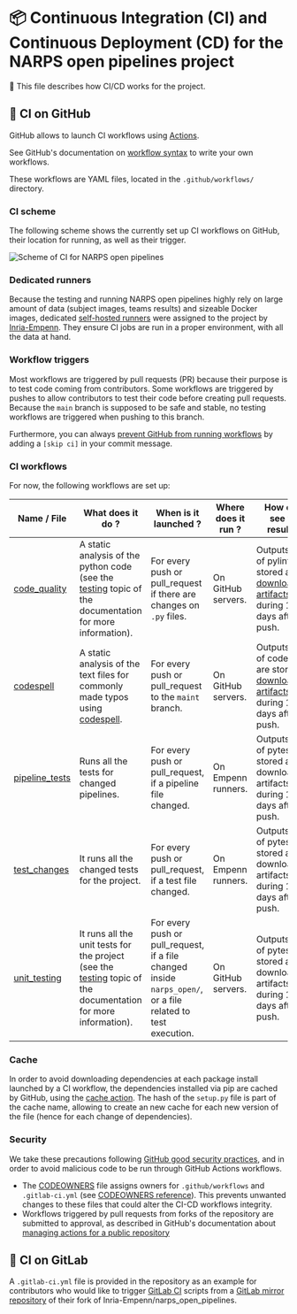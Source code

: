 # :package: Continuous Integration (CI) and Continuous Deployment (CD) for the NARPS open pipelines project

:mega: This file describes how CI/CD works for the project.

## :octopus: CI on GitHub

GitHub allows to launch CI workflows using [Actions](https://docs.github.com/en/actions).

See GitHub's documentation on [workflow syntax](https://docs.github.com/en/actions/using-workflows/workflow-syntax-for-github-actions) to write your own workflows.

These workflows are YAML files, located in the `.github/workflows/` directory.

### CI scheme

The following scheme shows the currently set up CI workflows on GitHub, their location for running, as well as their trigger.

![Scheme of CI for NARPS open pipelines](/docs/assets/ci-scheme.svg)

### Dedicated runners

Because the testing and running NARPS open pipelines highly rely on large amount of data (subject images, teams results) and sizeable Docker images, dedicated [self-hosted runners](https://docs.github.com/en/actions/hosting-your-own-runners/about-self-hosted-runners) were assigned to the project by [Inria-Empenn](https://github.com/Inria-Empenn). They ensure CI jobs are run in a proper environment, with all the data at hand.

### Workflow triggers

Most workflows are triggered by pull requests (PR) because their purpose is to test code coming from contributors.
Some workflows are triggered by pushes to allow contributors to test their code before creating pull requests.
Because the `main` branch is supposed to be safe and stable, no testing workflows are triggered when pushing to this branch.

Furthermore, you can always [prevent GitHub from running workflows](https://docs.github.com/en/actions/managing-workflow-runs/skipping-workflow-runs) by adding a `[skip ci]` in your commit message.

### CI workflows

For now, the following workflows are set up:

| Name / File | What does it do ? | When is it launched ? | Where does it run ? | How can I see the results ? |
| ----------- | ----------- | ----------- | ----------- | ----------- |
| [code_quality](/.github/workflows/code_quality.yml) | A static analysis of the python code (see the [testing](/docs/testing.md) topic of the documentation for more information). | For every push or pull_request if there are changes on `.py` files. | On GitHub servers. | Outputs (logs of pylint) are stored as [downloadable artifacts](https://docs.github.com/en/actions/managing-workflow-runs/downloading-workflow-artifacts) during 15 days after the push. |
| [codespell](/.github/workflows/codespell.yml) | A static analysis of the text files for commonly made typos using [codespell](https://github.com/codespell-project/codespell). | For every push or pull_request to the `maint` branch. | On GitHub servers. | Outputs (logs of codespell) are stored as [downloadable artifacts](https://docs.github.com/en/actions/managing-workflow-runs/downloading-workflow-artifacts) during 15 days after the push. |
| [pipeline_tests](/.github/workflows/pipelines.yml) | Runs all the tests for changed pipelines. | For every push or pull_request, if a pipeline file changed. | On Empenn runners. | Outputs (logs of pytest) are stored as downloadable artifacts during 15 days after the push. |
| [test_changes](/.github/workflows/test_changes.yml) | It runs all the changed tests for the project. | For every push or pull_request, if a test file changed. | On Empenn runners. | Outputs (logs of pytest) are stored as downloadable artifacts during 15 days after the push. |
| [unit_testing](/.github/workflows/unit_testing.yml) | It runs all the unit tests for the project (see the [testing](/docs/testing.md) topic of the documentation for more information). | For every push or pull_request, if a file changed inside `narps_open/`, or a file related to test execution. | On GitHub servers. | Outputs (logs of pytest) are stored as downloadable artifacts during 15 days after the push. |

### Cache

In order to avoid downloading dependencies at each package install launched by a CI workflow, the dependencies installed via pip are cached by GitHub, using the [cache action](https://github.com/actions/cache). The hash of the `setup.py` file is part of the cache name, allowing to create an new cache for each new version of the file (hence for each change of dependencies).

### Security

We take these precautions following [GitHub good security practices](https://docs.github.com/en/actions/security-guides/security-hardening-for-github-actions), and in order to avoid malicious code to be run through GitHub Actions workflows.

- The [CODEOWNERS](/.github/CODEOWNERS) file assigns owners for `.github/workflows` and `.gitlab-ci.yml` (see [CODEOWNERS reference](https://docs.github.com/en/repositories/managing-your-repositorys-settings-and-features/customizing-your-repository/about-code-owners)). This prevents unwanted changes to these files that could alter the CI-CD workflows integrity.
- Workflows triggered by pull requests from forks of the repository are submitted to approval, as described in GitHub's documentation about [managing actions for a public repository](https://docs.github.com/en/repositories/managing-your-repositorys-settings-and-features/enabling-features-for-your-repository/managing-github-actions-settings-for-a-repository#controlling-changes-from-forks-to-workflows-in-public-repositories)

## :fox_face: CI on GitLab

A `.gitlab-ci.yml` file is provided in the repository as an example for contributors who would like to trigger [GitLab CI](https://docs.gitlab.com/ee/ci/) scripts from a [GitLab mirror repository](https://docs.gitlab.com/ee/user/project/repository/mirror/) of their fork of Inria-Empenn/narps_open_pipelines.
